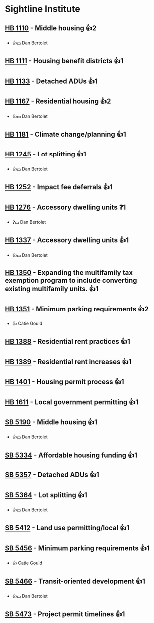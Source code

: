 # Sightline Institute

## [HB 1110](/bill/2023-24/hb/1110/) - Middle housing 👍2  
* 👍💵 Dan Bertolet

## [HB 1111](/bill/2023-24/hb/1111/) - Housing benefit districts 👍1  

## [HB 1133](/bill/2023-24/hb/1133/) - Detached ADUs 👍1  

## [HB 1167](/bill/2023-24/hb/1167/) - Residential housing 👍2  
* 👍💵 Dan Bertolet

## [HB 1181](/bill/2023-24/hb/1181/) - Climate change/planning 👍1  

## [HB 1245](/bill/2023-24/hb/1245/) - Lot splitting 👍1  
* 👍💵 Dan Bertolet

## [HB 1252](/bill/2023-24/hb/1252/) - Impact fee deferrals 👍1  

## [HB 1276](/bill/2023-24/hb/1276/) - Accessory dwelling units   ❓1
* ❓💵 Dan Bertolet

## [HB 1337](/bill/2023-24/hb/1337/) - Accessory dwelling units 👍1  
* 👍💵 Dan Bertolet

## [HB 1350](/bill/2023-24/hb/1350/) - Expanding the multifamily tax exemption program to include converting existing multifamily units. 👍1  

## [HB 1351](/bill/2023-24/hb/1351/) - Minimum parking requirements 👍2  
* 👍 Catie Gould

## [HB 1388](/bill/2023-24/hb/1388/) - Residential rent practices 👍1  

## [HB 1389](/bill/2023-24/hb/1389/) - Residential rent increases 👍1  

## [HB 1401](/bill/2023-24/hb/1401/) - Housing permit process 👍1  

## [HB 1611](/bill/2023-24/hb/1611/) - Local government permitting 👍1  

## [SB 5190](/bill/2023-24/sb/5190/) - Middle housing 👍1  
* 👍💵 Dan Bertolet

## [SB 5334](/bill/2023-24/sb/5334/) - Affordable housing funding 👍1  

## [SB 5357](/bill/2023-24/sb/5357/) - Detached ADUs 👍1  

## [SB 5364](/bill/2023-24/sb/5364/) - Lot splitting 👍1  
* 👍💵 Dan Bertolet

## [SB 5412](/bill/2023-24/sb/5412/) - Land use permitting/local 👍1  

## [SB 5456](/bill/2023-24/sb/5456/) - Minimum parking requirements 👍1  
* 👍 Catie Gould

## [SB 5466](/bill/2023-24/sb/5466/) - Transit-oriented development 👍1  
* 👍💵 Dan Bertolet

## [SB 5473](/bill/2023-24/sb/5473/) - Project permit timelines 👍1  